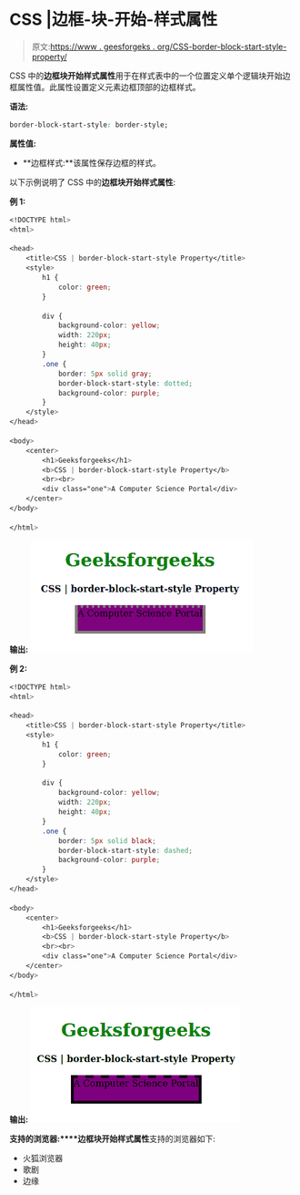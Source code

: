 # CSS |边框-块-开始-样式属性

> 原文:[https://www . geesforgeks . org/CSS-border-block-start-style-property/](https://www.geeksforgeeks.org/css-border-block-start-style-property/)

CSS 中的**边框块开始样式属性**用于在样式表中的一个位置定义单个逻辑块开始边框属性值。此属性设置定义元素边框顶部的边框样式。

**语法:**

```css
border-block-start-style: border-style;
```

**属性值:**

*   **边框样式:**该属性保存边框的样式。

以下示例说明了 CSS 中的**边框块开始样式属性**:

**例 1:**

```css
<!DOCTYPE html>
<html>

<head>
    <title>CSS | border-block-start-style Property</title>
    <style>
        h1 {
            color: green;
        }

        div {
            background-color: yellow;
            width: 220px;
            height: 40px;
        }
        .one {
            border: 5px solid gray;
            border-block-start-style: dotted;
            background-color: purple;
        }
    </style>
</head>

<body>
    <center>
        <h1>Geeksforgeeks</h1>
        <b>CSS | border-block-start-style Property</b>
        <br><br>
        <div class="one">A Computer Science Portal</div>
    </center>
</body>

</html>
```

**输出:**
![](img/d4d57eeff9672ddcac6deb9f768c88dc.png)

**例 2:**

```css
<!DOCTYPE html>
<html>

<head>
    <title>CSS | border-block-start-style Property</title>
    <style>
        h1 {
            color: green;
        }

        div {
            background-color: yellow;
            width: 220px;
            height: 40px;
        }
        .one {
            border: 5px solid black;
            border-block-start-style: dashed;
            background-color: purple;
        }
    </style>
</head>

<body>
    <center>
        <h1>Geeksforgeeks</h1>
        <b>CSS | border-block-start-style Property</b>
        <br><br>
        <div class="one">A Computer Science Portal</div>
    </center>
</body>

</html>
```

**输出:**
![](img/2198b68860285c5eae89e1758c37abd9.png)

**支持的浏览器:****边框块开始样式属性**支持的浏览器如下:

*   火狐浏览器
*   歌剧
*   边缘